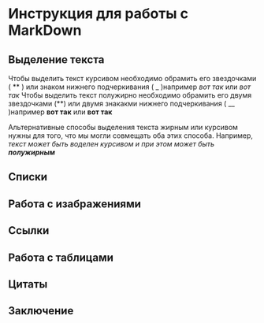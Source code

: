 # Инструкция для работы с MarkDown

## Выделение текста
Чтобы выделить текст курсивом необходимо обрамить его звездочками ( ** ) или знаком нижнего подчеркивания ( _ )например *вот так* или _вот так_ 
Чтобы выделить текст полужирно необходимо обрамить его двумя звездочками (**) или двумя знакакми нижнего подчеркивания ( __ )например **вот так** или __вот так__

Альтернативные способы выделения текста жирным или курсивом нужны для того, что мы могли совмещать оба этих способа. Например, _текст может быть воделен курсивом и при этом может быть **полужирным**_
## Списки

## Работа с изабражениями

## Ссылки

## Работа с таблицами

## Цитаты

## Заключение

